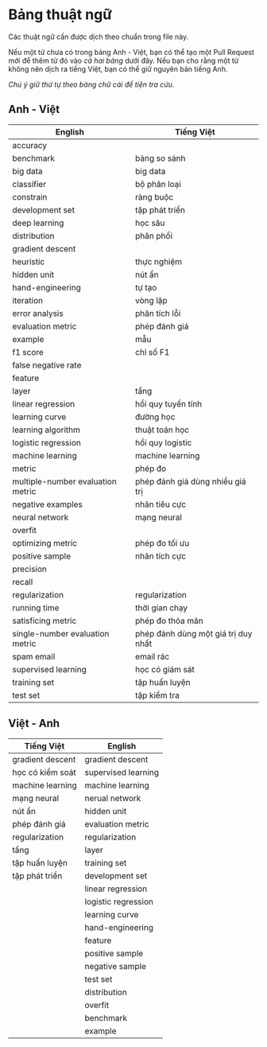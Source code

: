 # Bảng thuật ngữ

Các thuật ngữ cần được dịch theo chuẩn trong file này.

Nếu một từ chưa có trong bảng Anh - Việt, bạn có thể tạo một Pull Request mới để thêm từ đó vào _cả hai bảng_ dưới đây.
Nếu bạn cho rằng một từ không nên dịch ra tiếng Việt, bạn có thể giữ nguyên bản tiếng Anh.

*Chú ý giữ thứ tự theo bảng chữ cái để tiện tra cứu.*

## Anh - Việt

| English                           | Tiếng Việt                          |
| --------------------------------- | ----------------------------------- |
| accuracy                          |                                     |
| benchmark                         | bảng so sánh                        |
| big data                          | big data                            |
| classifier                        | bộ phân loại                        |
| constrain                         | ràng buộc                           |
| development set                   | tập phát triển                      |
| deep learning                     | học sâu                             |
| distribution                      | phân phối                           |
| gradient descent                  |                                     |
| heuristic                         | thực nghiệm                         |
| hidden unit                       | nút ẩn                              |
| hand-engineering                  | tự tạo                              |
| iteration                         | vòng lặp                            |
| error analysis                    | phân tích lỗi                       |
| evaluation metric                 | phép đánh giá                       |
| example                           | mẫu                                 |
| f1 score                          | chỉ số F1                           |
| false negative rate               |                                     |
| feature                           |                                     |
| layer                             | tầng                                |
| linear regression                 | hồi quy tuyến tính                  |
| learning curve                    | đường học                           |
| learning algorithm                | thuật toán học                      |
| logistic regression               | hồi quy logistic                    |
| machine learning                  | machine learning                    |
| metric                            | phép đo                             |
| multiple-number evaluation metric | phép đánh giá dùng nhiều giá trị    |
| negative examples                 | nhãn tiêu cực                       |
| neural network                    | mạng neural                         |
| overfit                           |                                     |
| optimizing metric                 | phép đo tối ưu                      |
| positive sample                   | nhãn tích cực                       |
| precision                         |                                     |
| recall                            |                                     |
| regularization                    | regularization                      |
| running time                      | thời gian chạy                      |
| satisficing metric                | phép đo thỏa mãn                    |
| single-number evaluation metric   | phép đánh dùng một giá trị duy nhất |
| spam email                        | email rác                           |
| supervised learning               | học có giám sát                     |
| training set                      | tập huấn luyện                      |
| test set                          | tập kiểm tra                        |




## Việt - Anh

| Tiếng Việt       | English             |
| ---------------- | ------------------- |
| gradient descent | gradient descent    |
| học có kiểm soát | supervised learning |
| machine learning | machine learning    |
| mạng neural      | nerual network      |
| nút ẩn           | hidden unit         |
| phép đánh giá    | evaluation metric   |
| regularization   | regularization      |
| tầng             | layer               |
| tập huấn luyện   | training set        |
| tập phát triển   | development set     |
|                  | linear regression   |
|                  | logistic regression |
|                  | learning curve      |
|                  | hand-engineering    |
|                  | feature             |
|                  | positive sample     |
|                  | negative sample     |
|                  | test set            |
|                  | distribution        |
|                  | overfit             |
|                  | benchmark           |
|                  | example             |


